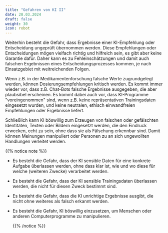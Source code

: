 ```yaml
---
title: "Gefahren von KI II"
date: 28.03.2024
draft: false
weight: 30
icon: robot
---
```

Weiterhin besteht die Gefahr, dass Ergebnisse einer KI-Empfehlung oder Entscheidung ungeprüft übernommen werden. Diese Empfehlungen oder Entscheidungen mögen vielfach richtig und hilfreich sein, es gibt aber keine Garantie dafür. Daher kann es zu Fehleinschätzungen und damit auch falschen Ergebnissen eines Entscheidungsprozesses kommen, je nach Einsatzgebiet mit weitreichenden Folgen.

Wenn z.B. in der Medikamentenforschung falsche Werte zugrundgelegt werden, können Dosierungsempfehlungen kritisch werden. Es kommt immer wieder vor, dass z.B. Chat-Bots falsche Ergebnisse ausgegeben, die aber plaubsibel erscheinen. Es kommt dabei auch vor, dass KI-Programme "voreingenommen" sind, wenn z.B. keine repräsentativen Trainingsdaten eingesetzt wurden, und keine neutralen, ethisch einwandfreien Empfehlungen oder Ergebnisse liefert.

Schließlich kann KI böswillig zum Erzeugen von falschen oder gefälschten Identitäten, Texten oder Bildern eingesetzt werden, die den Eindruck erwecken, echt zu sein, ohne dass sie als Fälschung erkennbar sind. Damit können Meinungen manipuliert oder Personen zu an sich ungewollten Handlungen verleitet werden.

{{% notice note %}}

- Es besteht die Gefahr, dass der KI sensible Daten für eine konkrete Aufgabe überlassen werden, ohne dass klar ist, wie und wo diese für welche (weiteren Zwecke) verarbeitet werden.
- Es besteht die Gefahr, dass der KI sensible Trainingsdaten überlassen werden, die nicht für diesen Zweck bestimmt sind.
- Es besteht die Gefahr, dass die KI unrichtige Ergebnisse ausgibt, die nicht ohne weiteres als falsch erkannt werden.
- Es besteht die Gefahr, KI böswillig einzusetzen, um Menschen oder anderen Computerprogramme zu manipulieren.

  {{% /notice %}}